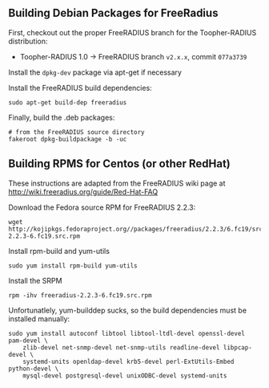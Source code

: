 
Building Debian Packages for FreeRadius
---------------------------------------

First, checkout out the proper FreeRADIUS branch for the Toopher-RADIUS distribution:

* Toopher-RADIUS 1.0 -> FreeRADIUS branch `v2.x.x`, commit `077a3739`

Install the `dpkg-dev` package via apt-get if necessary

Install the FreeRADIUS build dependencies:

    sudo apt-get build-dep freeradius

Finally, build the .deb packages:

    # from the FreeRADIUS source directory
    fakeroot dpkg-buildpackage -b -uc


Building RPMS for Centos (or other RedHat)
------------------------------------------

These instructions are adapted from the FreeRADIUS wiki page at http://wiki.freeradius.org/guide/Red-Hat-FAQ

Download the Fedora source RPM for FreeRADIUS 2.2.3: 

    wget http://kojipkgs.fedoraproject.org//packages/freeradius/2.2.3/6.fc19/src/freeradius-2.2.3-6.fc19.src.rpm

Install rpm-build and yum-utils

    sudo yum install rpm-build yum-utils

Install the SRPM

    rpm -ihv freeradius-2.2.3-6.fc19.src.rpm

Unfortunatlely, yum-builddep sucks, so the build dependencies must be installed manually:

    sudo yum install autoconf libtool libtool-ltdl-devel openssl-devel pam-devel \
        zlib-devel net-snmp-devel net-snmp-utils readline-devel libpcap-devel \
        systemd-units openldap-devel krb5-devel perl-ExtUtils-Embed python-devel \
        mysql-devel postgresql-devel unixODBC-devel systemd-units
